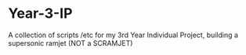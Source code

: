 # Year-3-IP
A collection of scripts /etc for my 3rd Year Individual Project, building a supersonic ramjet (NOT a SCRAMJET)
